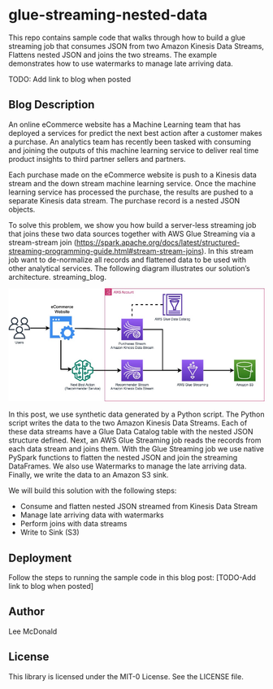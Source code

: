 # glue-streaming-nested-data


This repo contains sample code that walks through how to build a glue streaming job that consumes JSON from two Amazon Kinesis Data Streams, Flattens nested JSON and joins the two streams. 
The example demonstrates how to use watermarks to manage late arriving data.

TODO: Add link to blog when posted

## Blog Description

An online eCommerce website has a Machine Learning team that has deployed a services for predict the next best action after a customer makes a purchase. An analytics team has recently been tasked with consuming and joining the outputs of this machine learning service to deliver real time product insights to third partner sellers and partners. 

Each purchase made on the eCommerce website is push to a Kinesis data stream and the down stream machine learning service. Once the machine learning service has processed the purchase, the results are pushed to a separate Kinesis data stream. The purchase record is a nested JSON objects.

To solve this problem, we show you how build a server-less streaming job that joins these two data sources together with AWS Glue Streaming via a stream-stream join (https://spark.apache.org/docs/latest/structured-streaming-programming-guide.html#stream-stream-joins). In this stream job want to de-normalize all records and flattened data to be  used with other analytical services. The following diagram illustrates our solution’s architecture.
streaming_blog.

![Alt text](docs/images/nested_joins_diagrams_architecture.jpg?raw=true "Title")


In this post, we use synthetic data generated by a Python script. The Python script writes the data to the two Amazon Kinesis Data Streams. Each of these data streams have a Glue Data Catalog table with the nested JSON structure defined. Next, an AWS Glue Streaming job reads the records from each data stream and joins them. With the Glue Streaming job we use native PySpark functions to flatten the nested JSON and join the streaming DataFrames. We also use Watermarks to manage the late arriving data. Finally, we write the data to an Amazon S3 sink.

We will build this solution with the following steps: 

* Consume and flatten nested JSON streamed from Kinesis Data Stream
* Manage late arriving data with watermarks
* Perform joins with data streams
* Write to Sink (S3)

## Deployment
Follow the steps to running the sample code in this blog post: [TODO-Add link to blog when posted]

## Author
Lee McDonald

## License
This library is licensed under the MIT-0 License. See the LICENSE file.
